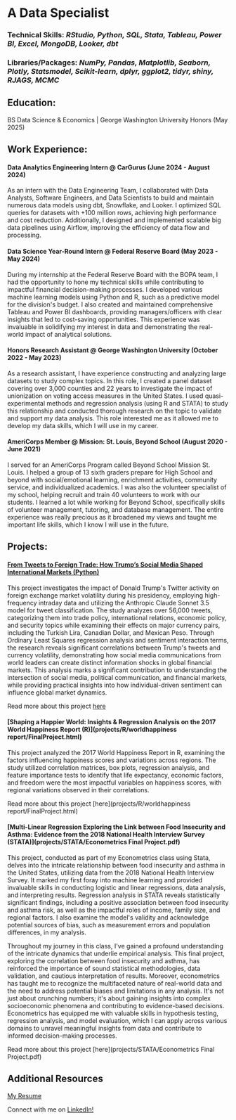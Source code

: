 # A Data Specialist

### Technical Skills: *RStudio, Python, SQL, Stata, Tableau, Power BI, Excel, MongoDB, Looker, dbt*
### Libraries/Packages: *NumPy, Pandas, Matplotlib, Seaborn, Plotly, Statsmodel, Scikit-learn, dplyr, ggplot2, tidyr, shiny, RJAGS, MCMC*


## Education:

BS Data Science & Economics | George Washington University Honors (May 2025)

## Work Experience:

#### Data Analytics Engineering Intern @ CarGurus (June 2024 - August 2024)
As an intern with the Data Engineering Team, I collaborated with Data Analysts, Software Engineers, and Data Scientists to build and maintain numerous data models using dbt, Snowflake, and Looker. I optimized SQL queries for datasets with +100 million rows, achieving high performance and cost reduction. Additionally, I designed and implemented scalable big data pipelines using Airflow, improving the efficiency of data flow and processing.


#### Data Science Year-Round Intern @ Federal Reserve Board (May 2023 - May 2024)
During my internship at the Federal Reserve Board with the BOPA team, I had the opportunity to hone my technical skills while contributing to impactful financial decision-making processes. I developed various machine learning models using Python and R, such as a predictive model for the division's budget. I also created and maintained comprehensive Tableau and Power BI dashboards, providing managers/officers with clear insights that led to cost-saving opportunities. This experience was invaluable in solidifying my interest in data and demonstrating the real-world impact of analytical solutions.


#### Honors Research Assistant @ George Washington University (October 2022 - May 2023)
As a research assistant, I have experience constructing and analyzing large datasets to study complex topics. In this role, I created a panel dataset covering over 3,000 counties and 22 years to investigate the impact of unionization on voting access measures in the United States. I used quasi-experimental methods and regression analysis (using R and STATA) to study this relationship and conducted thorough research on the topic to validate and support my data analysis. This role interested me as it allowed me to develop my data skills, which I will use in my career.


#### AmeriCorps Member @ Mission: St. Louis, Beyond School (August 2020 - June 2021)
I served for an AmeriCorps Program called Beyond School Mission St. Louis. I helped a group of 13 sixth graders prepare for High School and beyond with social/emotional learning, enrichment activities, community service, and individualized academics. I was also the volunteer specialist of my school, helping recruit and train 40 volunteers to work with our students. I learned a lot while working for Beyond School, specifically skills of volunteer management, tutoring, and database management. The entire experience was really precious as it broadened my views and taught me important life skills, which I know I will use in the future.



## Projects:

#### [From Tweets to Foreign Trade: How Trump’s Social Media Shaped International Markets (Python)](projects/STATA/Arora_thesis_final.pdf)
This project investigates the impact of Donald Trump's Twitter activity on foreign exchange market volatility during his presidency, employing high-frequency intraday data and utilizing the Anthropic Claude Sonnet 3.5 model for tweet classification. The study analyzes over 56,000 tweets, categorizing them into trade policy, international relations, economic policy, and security topics while examining their effects on major currency pairs, including the Turkish Lira, Canadian Dollar, and Mexican Peso. Through Ordinary Least Squares regression analysis and sentiment interaction terms, the research reveals significant correlations between Trump's tweets and currency volatility, demonstrating how social media communications from world leaders can create distinct information shocks in global financial markets. This analysis marks a significant contribution to understanding the intersection of social media, political communication, and financial markets, while providing practical insights into how individual-driven sentiment can influence global market dynamics.

Read more about this project [here](projects/STATA/Arora_thesis_final.pdf)

#### [Shaping a Happier World: Insights & Regression Analysis on the 2017 World Happiness Report (R)](projects/R/worldhappiness report/FinalProject.html)
This project analyzed the 2017 World Happiness Report in R, examining the factors influencing happiness scores and variations across regions. The study utilized correlation matrices, box plots, regression analysis, and feature importance tests to identify that life expectancy, economic factors, and freedom were the most impactful variables on happiness scores, with regional variations observed in their correlations.

Read more about this project [here](projects/R/worldhappiness report/FinalProject.html)


#### [Multi-Linear Regression Exploring the Link between Food Insecurity and Asthma: Evidence from the 2018 National Health Interview Survey (STATA)](projects/STATA/Econometrics Final Project.pdf)
This project, conducted as part of my Econometrics class using Stata, delves into the intricate relationship between food insecurity and asthma in the United States, utilizing data from the 2018 National Health Interview Survey. It marked my first foray into machine learning and provided invaluable skills in conducting logistic and linear regressions, data analysis, and interpreting results. Regression analysis in STATA reveals statistically significant findings, including a positive association between food insecurity and asthma risk, as well as the impactful roles of income, family size, and regional factors. I also examine the model's validity and acknowledge potential sources of bias, such as measurement errors and population differences, in my analysis.

Throughout my journey in this class, I've gained a profound understanding of the intricate dynamics that underlie empirical analysis. This final project, exploring the correlation between food insecurity and asthma, has reinforced the importance of sound statistical methodologies, data validation, and cautious interpretation of results. Moreover, econometrics has taught me to recognize the multifaceted nature of real-world data and the need to address potential biases and limitations in any analysis. It's not just about crunching numbers; it's about gaining insights into complex socioeconomic phenomena and contributing to evidence-based decisions. Econometrics has equipped me with valuable skills in hypothesis testing, regression analysis, and model evaluation, which I can apply across various domains to unravel meaningful insights from data and contribute to informed decision-making processes.

Read more about this project [here](projects/STATA/Econometrics Final Project.pdf)

## Additional Resources

[My Resume](resume/rohanaroraresume91524.pdf)

Connect with me on [LinkedIn!](https://www.linkedin.com/in/rohanwarora/)

